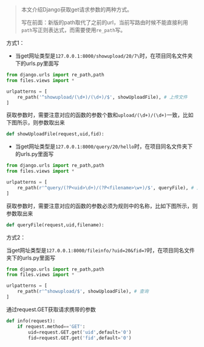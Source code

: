 > 本文介绍Django获取get请求参数的两种方式。
>
> 写在前面：新版的path取代了之前的url，当前写路由时候不能直接利用`path`写正则表达式，而需要使用`re_path`写。

方式1：

- 当get网址类型是`127.0.0.1:8000/showupload/20/7\`时，在项目同名文件夹下的urls.py里面写

```python
from django.urls import re_path,path
from files.views import *

urlpatterns = [
	re_path('^showupload/(\d+)/(\d+)/$', showUploadFile), # 上传文件
]
```

获取参数时，需要注意对应的函数的参数个数和`upload/(\d+)/(\d+)`一致，比如下图所示，则参数取出来

```python
def showUploadFile(request,uid,fid):
```

- 当get网址类型是`127.0.0.1:8000/query/20/hello`时，在项目同名文件夹下的urls.py里面写

```python
from django.urls import re_path,path
from files.views import *

urlpatterns = [
	re_path(r'^query/(?P<uid>\d+)/(?P<filename>\w+)/$', queryFile), # 上传文件
]
```

获取参数时，需要注意对应的函数的参数必须为规则中的名称，比如下图所示，则参数取出来

```python
def queryFile(request,uid,filename):
```

方式2：

当get网址类型是`127.0.0.1:8000/fileinfo/?uid=20&fid=7`时，在项目同名文件夹下的urls.py里面写

```python
from django.urls import re_path,path
from files.views import *

urlpatterns = [
	re_path(r'^showupload/$', showUploadFile), # 查询
]
```

通过request.GET获取请求携带的参数

```python
def info(request):
    if request.method=='GET':
        uid=request.GET.get('uid',default='0')
        fid=request.GET.get('fid',default='0')
```

